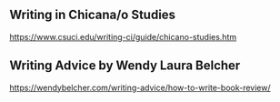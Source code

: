 ## Writing in Chicana/o Studies

https://www.csuci.edu/writing-ci/guide/chicano-studies.htm

## Writing Advice by Wendy Laura Belcher

https://wendybelcher.com/writing-advice/how-to-write-book-review/



